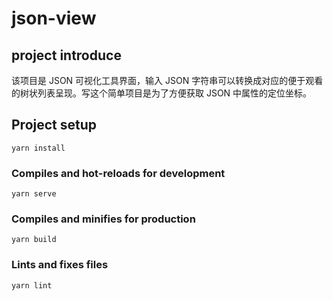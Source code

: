 # json-view

## project introduce
该项目是 JSON 可视化工具界面，输入 JSON 字符串可以转换成对应的便于观看的树状列表呈现。写这个简单项目是为了方便获取 JSON 中属性的定位坐标。

## Project setup
```
yarn install
```

### Compiles and hot-reloads for development
```
yarn serve
```

### Compiles and minifies for production
```
yarn build
```

### Lints and fixes files
```
yarn lint
```

